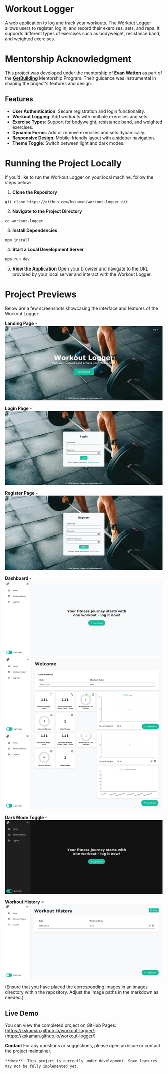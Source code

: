 # Workout Logger

A web application to log and track your workouts. The Workout Logger allows users to register, log in, and record their exercises, sets, and reps. It supports different types of exercises such as bodyweight, resistance band, and weighted exercises.

# Mentorship Acknowledgment

This project was developed under the mentorship of **[Evan Watton](https://github.com/evnwttn)** as part of the **[GetBuilding](https://github.com/getcoding-ca)** Mentorship Program. Their guidance was instrumental in shaping the project's features and design.

## Features

- **User Authentication**: Secure registration and login functionality.
- **Workout Logging**: Add workouts with multiple exercises and sets.
- **Exercise Types**: Support for bodyweight, resistance band, and weighted exercises.
- **Dynamic Forms**: Add or remove exercises and sets dynamically.
- **Responsive Design**: Mobile-friendly layout with a sidebar navigation.
- **Theme Toggle**: Switch between light and dark modes.

# Running the Project Locally

If you’d like to run the Workout Logger on your local machine, follow the steps below:

1. **Clone the Repository**

```
git clone https://github.com/kskaman/workout-logger.git
```

2. **Navigate to the Project Directory**

```
cd workout-logger
```

3. **Install Dependencies**

```
npm install
```

4. **Start a Local Development Server**

```
npm run dev
```

5. **View the Application**
   Open your browser and navigate to the URL provided by your local server and interact with the Workout Logger.

# Project Previews

Below are a few screenshots showcasing the interface and features of the Workout Logger:

**Landing Page** -
![](./images/landing-page.png)

**Login Page** -
![](./images/login-page.png)

**Register Page** -
![](./images/register-page.png)

**Dashboard** -
![](./images/empty-home-screen.png)
![](./images/light-home-page.png)
![](./images/light-home-page-2.png)

**Dark Mode Toggle** -
![](./images/empty-home-screen-dark.png)

**Workout History** =
![](./images/workout-history.png)

(Ensure that you have placed the corresponding images in an images directory within the repository. Adjust the image paths in the markdown as needed.)

## Live Demo

You can view the completed project on GitHub Pages: [https://kskaman.github.io/workout-logger/](https://kskaman.github.io/workout-logger/)

**Contact**
For any questions or suggestions, please open an issue or contact the project maintainer.

`**Note**: This project is currently under development. Some features may not be fully implemented yet.`
